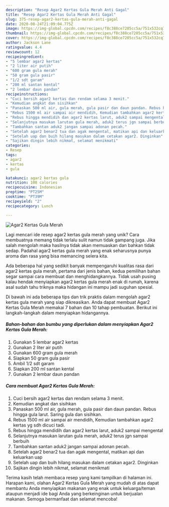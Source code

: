 ```yaml
---
description: "Resep Agar2 Kertas Gula Merah Anti Gagal"
title: "Resep Agar2 Kertas Gula Merah Anti Gagal"
slug: 375-resep-agar2-kertas-gula-merah-anti-gagal
date: 2020-08-24T21:09:04.775Z
image: https://img-global.cpcdn.com/recipes/f8c388ce7205cc5a/751x532cq70/agar2-kertas-gula-merah-foto-resep-utama.jpg
thumbnail: https://img-global.cpcdn.com/recipes/f8c388ce7205cc5a/751x532cq70/agar2-kertas-gula-merah-foto-resep-utama.jpg
cover: https://img-global.cpcdn.com/recipes/f8c388ce7205cc5a/751x532cq70/agar2-kertas-gula-merah-foto-resep-utama.jpg
author: Jackson Lane
ratingvalue: 4.4
reviewcount: 12
recipeingredient:
- "5 lembar agar2 kertas"
- "2 liter air putih"
- "600 gram gula merah"
- "50 gram gula pasir"
- "1/2 sdt garam"
- "200 ml santan kental"
- "2 lembar daun pandan"
recipeinstructions:
- "Cuci bersih agar2 kertas dan rendam selama 3 menit."
- "Kemudian angkat dan sisihkan"
- "Panaskan 500 ml air, gula merah, gula pasir dan daun pandan. Rebus hingga gula larut. Saring gula dan sisihkan."
- "Rebus 1500 ml air sampai air mendidih, Kemudian tambahkan agar2 kertas yg sdh dicuci tadi."
- "Rebus hingga mendidih dan agar2 kertas larut, aduk2 sampai mengental"
- "Selanjutnya masukan larutan gula merah, aduk2 terus jgn sampai berbuih"
- "Tambahkan santan aduk2 jangan sampai adonan pecah."
- "Setelah agar2 benar2 tua dan agak mengental, matikan api dan keluarkan uap"
- "Setelah uap dan buih hilang masukan dalam cetakan agar2. Dinginkan"
- "Sajikan dingin lebih nikmat, selamat menikmati"
categories:
- Resep
tags:
- agar2
- kertas
- gula

katakunci: agar2 kertas gula 
nutrition: 108 calories
recipecuisine: Indonesian
preptime: "PT25M"
cooktime: "PT39M"
recipeyield: "2"
recipecategory: Lunch

---
```



![Agar2 Kertas Gula Merah](https://img-global.cpcdn.com/recipes/f8c388ce7205cc5a/751x532cq70/agar2-kertas-gula-merah-foto-resep-utama.jpg)

Lagi mencari ide resep agar2 kertas gula merah yang unik? Cara membuatnya memang tidak terlalu sulit namun tidak gampang juga. Jika salah mengolah maka hasilnya tidak akan memuaskan dan bahkan tidak sedap. Padahal agar2 kertas gula merah yang enak seharusnya punya aroma dan rasa yang bisa memancing selera kita.



Ada beberapa hal yang sedikit banyak mempengaruhi kualitas rasa dari agar2 kertas gula merah, pertama dari jenis bahan, kedua pemilihan bahan segar sampai cara membuat dan menghidangkannya. Tidak usah pusing kalau hendak menyiapkan agar2 kertas gula merah enak di rumah, karena asal sudah tahu triknya maka hidangan ini mampu jadi suguhan spesial.


Di bawah ini ada beberapa tips dan trik praktis dalam mengolah agar2 kertas gula merah yang siap dikreasikan. Anda dapat membuat Agar2 Kertas Gula Merah memakai 7 bahan dan 10 tahap pembuatan. Berikut ini langkah-langkah dalam menyiapkan hidangannya.

<!--inarticleads1-->

##### Bahan-bahan dan bumbu yang diperlukan dalam menyiapkan Agar2 Kertas Gula Merah:

1. Gunakan 5 lembar agar2 kertas
1. Gunakan 2 liter air putih
1. Gunakan 600 gram gula merah
1. Siapkan 50 gram gula pasir
1. Ambil 1/2 sdt garam
1. Siapkan 200 ml santan kental
1. Gunakan 2 lembar daun pandan




<!--inarticleads2-->

##### Cara membuat Agar2 Kertas Gula Merah:

1. Cuci bersih agar2 kertas dan rendam selama 3 menit.
1. Kemudian angkat dan sisihkan
1. Panaskan 500 ml air, gula merah, gula pasir dan daun pandan. Rebus hingga gula larut. Saring gula dan sisihkan.
1. Rebus 1500 ml air sampai air mendidih, Kemudian tambahkan agar2 kertas yg sdh dicuci tadi.
1. Rebus hingga mendidih dan agar2 kertas larut, aduk2 sampai mengental
1. Selanjutnya masukan larutan gula merah, aduk2 terus jgn sampai berbuih
1. Tambahkan santan aduk2 jangan sampai adonan pecah.
1. Setelah agar2 benar2 tua dan agak mengental, matikan api dan keluarkan uap
1. Setelah uap dan buih hilang masukan dalam cetakan agar2. Dinginkan
1. Sajikan dingin lebih nikmat, selamat menikmati




Terima kasih telah membaca resep yang kami tampilkan di halaman ini. Harapan kami, olahan Agar2 Kertas Gula Merah yang mudah di atas dapat membantu Anda menyiapkan makanan yang enak untuk keluarga/teman ataupun menjadi ide bagi Anda yang berkeinginan untuk berjualan makanan. Semoga bermanfaat dan selamat mencoba!
